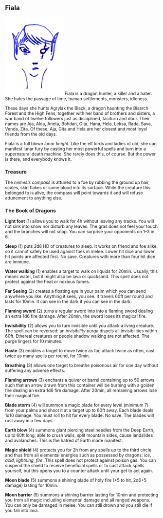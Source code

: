 ## Fiala

![Fiala](Fiala.png)
Fiala is a dragon hunter, a killer and a hater. She hates the passage
of time, human settlements, monsters, idleness.

These days she hunts Agrylax the Black, a dragon haunting the Bisarch
Forest and the High Fens, together with her band of brothers and
sisters, a war band of twelve followers just as disciplined, taciturn
and dour. Their names are Aja, Alca, Aneta, Bohdan, Gita, Hana, Hela,
Leksa, Rada, Sava, Venda, Zita. Of these, Aja, Gita and Hela are her
closest and most loyal friends from the old days.

Fiala is a full blown *lunar knight*. Like the elf lords and ladies of
old, she can manifest lunar fury by casting her most powerful spells
and turn into a supernatural death machine. She rarely does this, of
course. But the power is there, and everybody knows it.

### Treasure

The *nemesis compass* is attuned to a foe by rubbing the ground up
hair, scales, skin flakes or some blood into its surface. While the
creature this belonged to is alive, the compass will point towards it
and will refuse attunement to anything else.

### The Book of Dragons

**Light foot** (1) allows you to walk for 4h without leaving any tracks. You will not sink into snow nor disturb any leaves. The gras does not feel your touch and the branches will not snap. You can surprise your opponents on 1–3 in 6.

**Sleep** (1) puts 2d8 HD of creatures to sleep. It works on friend and foe alike, so it cannot safely be used against foes in melee. Lower hit dice and lower hit points are affected first. No save. Creatures with more than four hit dice are immune.

**Water walking** (1) enables a target to walk on liquids for 20min. Usually, this means water, but it might also be lava or quicksand. This spell does not protect against the heat or noxious fumes.

**Far Seeing** (2) creates a floating eye in your palm which you can send anywhere you like. Anything it sees, you see. It travels 60ft per round and lasts for 10min. It can see in the dark if you can see in the dark.

**Flaming sword** (2) turns a regular sword into into a flaming sword dealing an extra 1d6 fire damage. After 20min, the sword loses its magical fire.

**Invisibility** (2) allows you to turn invisible until you attack a living creature. The spell can be reversed: an *invisibility purge* dispels all invisibilities within 60ft. Ethereal creatures or people shadow walking are not affected. The purge lingers for 10 minutes.

**Haste** (3) enables a target to move twice as far, attack twice as often, cast twice as many spells per round, for 10min.

**Breathing** (3) allows one target to breathe poisonous air for one day without suffering any adverse effects.

**Flaming arrows** (3) enchants a quiver or barrel containing up to 50 arrows such that an arrow drawn from this container will be burning with a golden fire dealing an extra 1d6 fire damage. After 20min, all remaining arrows lose their magical fire.

**Blade storm** (4) will summon a magic blade for every level (minimum 7) from your palms and shoot it at a target up to 60ft away. Each blade deals 1d10 damage. You must roll to hit for every blade. No save. The blades will rust away in a few days.

**Earth blow** (4) summons giant piercing steel needles from the Deep Earth, up to 60ft long, able to crush walls, split mountain sides, cause landslides and avalanches. This is the hatred of Earth made manifest.

**Magic shield** (4) protects you for 2h from any spells up to the third circle and thus from all elemental energies such as possessed by dragons: *ice*, *acid*, *lightning*, *fire*. This spell does not protect against poison gas. You can suspend the shield to receive beneficial spells or to cast attack spells yourself, but this opens you to a counter attack until your get to act again.

**Moon blade** (5) summons a shining blade of holy fire (+5 to hit, 2d6+5 damage) lasting for 10min.

**Moon barrier** (5) summons a shining barrier lasting for 10min and protecting you from all magic including elemental damage and all ranged weapons. You can only be damaged in melee. You can still drown and you still die if you fall into lava.
